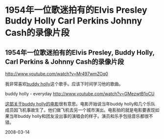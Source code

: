 # 1954年一位歌迷拍有的Elvis Presley Buddy Holly Carl Perkins Johnny Cash的录像片段

## 1954年一位歌迷拍有的Elvis Presley, Buddy Holly, Carl Perkins & Johnny Cash的录像片段

http://www.youtube.com/watch?v=Mr497wmZOq0

我非常喜欢[buddy holly](http://www.youtube.com/watch?v=rL_CO03VdoQ)这个歌手。应该下时间学习他的歌曲。 

buddy holly - everyday http://www.youtube.com/watch?v=GMezwtB1oCU

[这部关于buddy holly的电影](http://www.youtube.com/watch?v=3b3MINe5AZg)很有意思。电影开始说当年buddy holly和几个乐队成员因飞机事故生了。他们做飞机去另一个城市演出。电影拍的就是电影要表现如果当年buddy holly和团友没出事的演唱会的样子。演员和乐手包括音乐都很不错。



2008-03-14